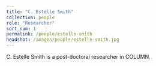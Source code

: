 ```yaml
---
title: "C. Estelle Smith"
collection: people
role: "Researcher"
sort_num: 1
permalink: /people/estelle-smith
headshot: /images/people/estelle-smith.jpg
---
```


C. Estelle Smith is a post-doctoral researcher in COLUMN.

